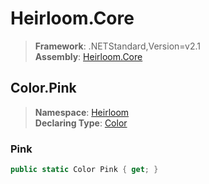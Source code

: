 # Heirloom.Core

> **Framework**: .NETStandard,Version=v2.1  
> **Assembly**: [Heirloom.Core][0]  

## Color.Pink

> **Namespace**: [Heirloom][0]  
> **Declaring Type**: [Color][1]  

### Pink

```cs
public static Color Pink { get; }
```

[0]: ../../../Heirloom.Core.md
[1]: ../Color.md
